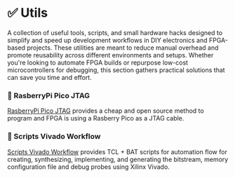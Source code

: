 # ✅ Utils

A collection of useful tools, scripts, and small hardware hacks designed to simplify and speed up development workflows in DIY electronics and FPGA-based projects. These utilities are meant to reduce manual overhead and promote reusability across different environments and setups. Whether you're looking to automate FPGA builds or repurpose low-cost microcontrollers for debugging, this section gathers practical solutions that can save you time and effort.

### 🔹 RasberryPi Pico JTAG

[RasberryPi Pico JTAG](JTAG_rp2040/xvc-pico.md) provides a cheap and open source method to program and FPGA is using a Rasberry Pico as a JTAG cable. 

### 🔹 Scripts Vivado Workflow

[Scripts Vivado Workflow](Scripts_Vivado_Workflow/vivado.md) provides TCL + BAT scripts for automation flow for creating, synthesizing, implementing, and generating the bitstream, memory configuration file and debug probes using Xilinx Vivado.